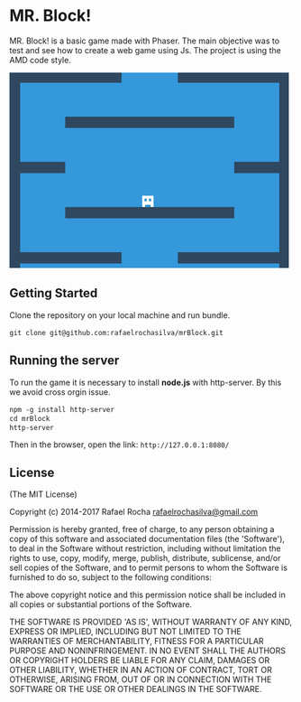 # MR. Block!

MR. Block! is a basic game made with Phaser. The main objective was to test and see how to create a web game using Js.
The project is using the AMD code style.

![Alt text](/assets/mr_block.gif?raw=true "Mr.Block!")

## Getting Started

Clone the repository on your local machine and run bundle.

```shell
git clone git@github.com:rafaelrochasilva/mrBlock.git
```

## Running the server
To run the game it is necessary to install **node.js** with http-server. By this we avoid cross orgin issue.

```shell
npm -g install http-server
cd mrBlock
http-server
```

Then in the browser, open the link:
`http://127.0.0.1:8080/`

## License

(The MIT License)

Copyright (c) 2014-2017 Rafael Rocha <rafaelrochasilva@gmail.com>

Permission is hereby granted, free of charge, to any person obtaining
a copy of this software and associated documentation files (the
'Software'), to deal in the Software without restriction, including
without limitation the rights to use, copy, modify, merge, publish,
distribute, sublicense, and/or sell copies of the Software, and to
permit persons to whom the Software is furnished to do so, subject to
the following conditions:

The above copyright notice and this permission notice shall be
included in all copies or substantial portions of the Software.

THE SOFTWARE IS PROVIDED 'AS IS', WITHOUT WARRANTY OF ANY KIND,
EXPRESS OR IMPLIED, INCLUDING BUT NOT LIMITED TO THE WARRANTIES OF
MERCHANTABILITY, FITNESS FOR A PARTICULAR PURPOSE AND NONINFRINGEMENT.
IN NO EVENT SHALL THE AUTHORS OR COPYRIGHT HOLDERS BE LIABLE FOR ANY
CLAIM, DAMAGES OR OTHER LIABILITY, WHETHER IN AN ACTION OF CONTRACT,
TORT OR OTHERWISE, ARISING FROM, OUT OF OR IN CONNECTION WITH THE
SOFTWARE OR THE USE OR OTHER DEALINGS IN THE SOFTWARE.
